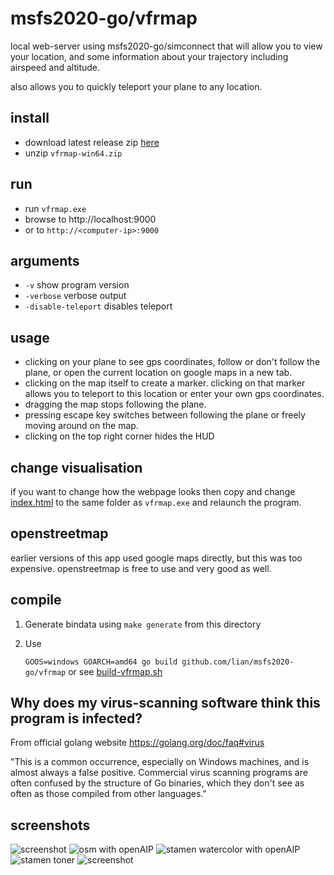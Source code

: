 # msfs2020-go/vfrmap

local web-server using msfs2020-go/simconnect that will allow you to view your location, and some information about your trajectory including airspeed and altitude.

also allows you to quickly teleport your plane to any location.

## install

* download latest release zip [here](https://github.com/lian/msfs2020-go/releases)
* unzip `vfrmap-win64.zip`

## run
* run `vfrmap.exe`
* browse to http://localhost:9000
* or to `http://<computer-ip>:9000`

## arguments

* `-v` show program version
* `-verbose` verbose output
* `-disable-teleport` disables teleport

## usage

* clicking on your plane to see gps coordinates, follow or don't follow the plane, or open the current location on google maps in a new tab.
* clicking on the map itself to create a marker. clicking on that marker allows you to teleport to this location or enter your own gps coordinates.
* dragging the map stops following the plane.
* pressing escape key switches between following the plane or freely moving around on the map.
* clicking on the top right corner hides the HUD

## change visualisation

if you want to change how the webpage looks then copy and change [index.html](html/index.html) to the same folder as `vfrmap.exe` and relaunch the program.

## openstreetmap

earlier versions of this app used google maps directly, but this was too expensive. openstreetmap is free to use and very good as well.

## compile

1. Generate bindata using `make generate` from this directory
2. Use

   `GOOS=windows GOARCH=amd64 go build github.com/lian/msfs2020-go/vfrmap` or see [build-vfrmap.sh](https://github.com/lian/msfs2020-go/blob/master/build-vfrmap.sh)

## Why does my virus-scanning software think this program is infected?

From official golang website https://golang.org/doc/faq#virus

"This is a common occurrence, especially on Windows machines, and is almost always a false positive. Commercial virus scanning programs are often confused by the structure of Go binaries, which they don't see as often as those compiled from other languages."

## screenshots

![screenshot](https://i.imgur.com/n9vHln8.png)
![osm with openAIP](https://s3.eu-central-1.amazonaws.com/sh4re/2020-08-26_19_37_05_scrot.png)
![stamen watercolor with openAIP](https://s3.eu-central-1.amazonaws.com/sh4re/2020-08-26_19_36_03_scrot.png)
![stamen toner](https://s3.eu-central-1.amazonaws.com/sh4re/2020-08-26_19_37_32_scrot.png)
![screenshot](https://i.imgur.com/5PZyKC8.png)
